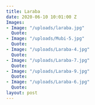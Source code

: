 ```yaml
---
title: Laraba
date: 2020-06-10 10:01:00 Z
Images:
- Image: "/uploads/laraba.jpg"
  Quote: 
- Image: "/uploads/Mubi-5.jpg"
  Quote: 
- Image: "/uploads/Laraba-4.jpg"
  Quote: 
- Image: "/uploads/Laraba-7.jpg"
  Quote: 
- Image: "/uploads/Laraba-9.jpg"
  Quote: 
- Image: "/uploads/Laraba-6.jpg"
  Quote: 
layout: post
---
```


